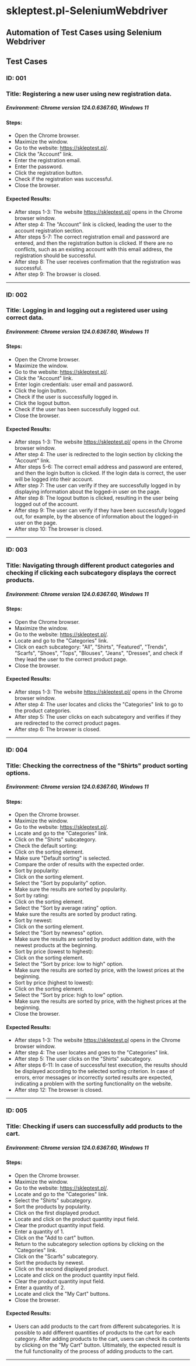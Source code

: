 # skleptest.pl-SeleniumWebdriver
## Automation of Test Cases using Selenium Webdriver

## Test Cases


### ID: 001
### Title: Registering a new user using new registration data.

##### Environment: Chrome version 124.0.6367.60, Windows 11

#### Steps:
* Open the Chrome browser.
* Maximize the window.
* Go to the website: https://skleptest.pl/.
* Click the "Account" link.
* Enter the registration email.
* Enter the password.
* Click the registration button.
* Check if the registration was successful.
* Close the browser.

#### Expected Results:
* After steps 1-3: The website https://skleptest.pl/ opens in the Chrome browser window.
* After step 4: The "Account" link is clicked, leading the user to the account registration section.
* After steps 5-7: The correct registration email and password are entered, and then the registration button is clicked. If there are no conflicts, such as an existing account with this email address, the registration should be successful.
* After step 8: The user receives confirmation that the registration was successful.
* After step 9: The browser is closed.
---


### ID: 002
### Title: Logging in and logging out a registered user using correct data.

##### Environment: Chrome version 124.0.6367.60, Windows 11

#### Steps:
* Open the Chrome browser.
* Maximize the window.
* Go to the website: https://skleptest.pl/.
* Click the "Account" link.
* Enter login credentials: user email and password.
* Click the login button.
* Check if the user is successfully logged in.
* Click the logout button.
* Check if the user has been successfully logged out.
* Close the browser.

#### Expected Results:
* After steps 1-3: The website https://skleptest.pl/ opens in the Chrome browser window.
* After step 4: The user is redirected to the login section by clicking the "Account" link.
* After steps 5-6: The correct email address and password are entered, and then the login button is clicked. If the login data is correct, the user will be logged into their account.
* After step 7: The user can verify if they are successfully logged in by displaying information about the logged-in user on the page.
* After step 8: The logout button is clicked, resulting in the user being logged out of the account.
* After step 9: The user can verify if they have been successfully logged out, for example, by the absence of information about the logged-in user on the page.
* After step 10: The browser is closed.
---


### ID: 003
### Title: Navigating through different product categories and checking if clicking each subcategory displays the correct products.

##### Environment: Chrome version 124.0.6367.60, Windows 11

#### Steps:
* Open the Chrome browser.
* Maximize the window.
* Go to the website: https://skleptest.pl/.
* Locate and go to the "Categories" link.
* Click on each subcategory: "All", "Shirts", "Featured", "Trends", "Scarfs", "Shoes", "Tops", "Blouses", "Jeans", "Dresses", and check if they lead the user to the correct product page.
* Close the browser.

#### Expected Results:
* After steps 1-3: The website https://skleptest.pl/ opens in the Chrome browser window.
* After step 4: The user locates and clicks the "Categories" link to go to the product categories.
* After step 5: The user clicks on each subcategory and verifies if they are redirected to the correct product pages.
* After step 6: The browser is closed.
---


### ID: 004
### Title: Checking the correctness of the "Shirts" product sorting options.

##### Environment: Chrome version 124.0.6367.60, Windows 11

#### Steps:
* Open the Chrome browser.
* Maximize the window.
* Go to the website: https://skleptest.pl/.
* Locate and go to the "Categories" link.
* Click on the "Shirts" subcategory.
* Check the default sorting:
* Click on the sorting element.
* Make sure "Default sorting" is selected.
* Compare the order of results with the expected order.
* Sort by popularity:
* Click on the sorting element.
* Select the "Sort by popularity" option.
* Make sure the results are sorted by popularity.
* Sort by rating:
* Click on the sorting element.
* Select the "Sort by average rating" option.
* Make sure the results are sorted by product rating.
* Sort by newest:
* Click on the sorting element.
* Select the "Sort by newness" option.
* Make sure the results are sorted by product addition date, with the newest products at the beginning.
* Sort by price (lowest to highest):
* Click on the sorting element.
* Select the "Sort by price: low to high" option.
* Make sure the results are sorted by price, with the lowest prices at the beginning.
* Sort by price (highest to lowest):
* Click on the sorting element.
* Select the "Sort by price: high to low" option.
* Make sure the results are sorted by price, with the highest prices at the beginning.
* Close the browser.

#### Expected Results:
* After steps 1-3: The website https://skleptest.pl opens in the Chrome browser window.
* After step 4: The user locates and goes to the "Categories" link.
* After step 5: The user clicks on the "Shirts" subcategory.
* After steps 6-11: In case of successful test execution, the results should be displayed according to the selected sorting criterion. In case of errors, error messages or incorrectly sorted results are expected, indicating a problem with the sorting functionality on the website.
* After step 12: The browser is closed.
---


### ID: 005
### Title: Checking if users can successfully add products to the cart.

##### Environment: Chrome version 124.0.6367.60, Windows 11

#### Steps:
* Open the Chrome browser.
* Maximize the window.
* Go to the website: https://skleptest.pl/.
* Locate and go to the "Categories" link.
* Select the "Shirts" subcategory.
* Sort the products by popularity.
* Click on the first displayed product.
* Locate and click on the product quantity input field.
* Clear the product quantity input field.
* Enter a quantity of 1.
* Click on the "Add to cart" button.
* Return to the subcategory selection options by clicking on the "Categories" link.
* Click on the "Scarfs" subcategory.
* Sort the products by newest.
* Click on the second displayed product.
* Locate and click on the product quantity input field.
* Clear the product quantity input field.
* Enter a quantity of 2.
* Locate and click the "My Cart" buttons.
* Close the browser.

#### Expected Results: 
* Users can add products to the cart from different subcategories. It is possible to add different quantities of products to the cart for each category. After adding products to the cart, users can check its contents by clicking on the "My Cart" button. Ultimately, the expected result is the full functionality of the process of adding products to the cart.
---

